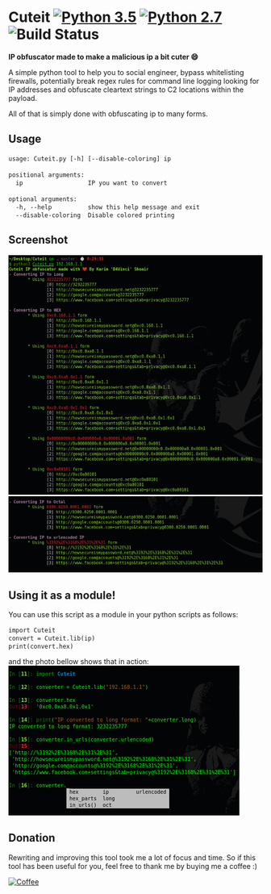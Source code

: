 # Cuteit [![Python 3.5](https://img.shields.io/badge/Python-3.5-yellow.svg)](http://www.python.org/download/) [![Python 2.7](https://img.shields.io/badge/Python-2.7-yellow.svg)](http://www.python.org/download/) ![Build Status](https://img.shields.io/badge/Version-0.2-red.svg)
**IP obfuscator made to make a malicious ip a bit cuter :smile:**

A simple python tool to help you to social engineer, bypass whitelisting firewalls, potentially break regex rules for command line logging looking for IP addresses and obfuscate cleartext strings to C2 locations within the payload.

All of that is simply done with obfuscating ip to many forms.

## Usage
```
usage: Cuteit.py [-h] [--disable-coloring] ip

positional arguments:
  ip                  IP you want to convert

optional arguments:
  -h, --help          show this help message and exit
  --disable-coloring  Disable colored printing
```

## Screenshot
![alt img](Screenshot1.png)
![alt img](Screenshot2.png)

## Using it as a module!
You can use this script as a module in your python scripts as follows:
```
import Cuteit
convert = Cuteit.lib(ip)
print(convert.hex)
```
and the photo bellow shows that in action:
![alt img](module.png)

## Donation
Rewriting and improving this tool took me a lot of focus and time.
So if this tool has been useful for you, feel free to thank me by buying me a coffee :)

[![Coffee](https://www.buymeacoffee.com/assets/img/custom_images/orange_img.png)](https://buymeacoffee.com/d4vinci)
